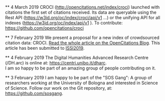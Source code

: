 ** 4 March 2019
CROCI (http://opencitations.net/index/croci) launched with citations the first set of citations received. Its data are queryable using the Rest API (https://w3id.org/oc/index/croci/api/v1 …) or the unifying API for all indexes (https://w3id.org/oc/index/api/v1 ). To contribute: https://github.com/opencitations/croci

** 7 February 2019
We present a proposal for a new index of crowdsourced citation data: CROCI.
<a href="https://opencitations.wordpress.com/2019/02/07/crowdsourcing-open-citations-with-croci/">Read the whole article on the OpenCitations Blog</a>. This article has been submitted to <a href="https://www.issi2019.org/">ISSI2019</a>.

** 4 February 2019
The Digital Humanities Advanced Research Centre (/DH.arc) is online at: <a href="https://centri.unibo.it/dharc">https://centri.unibo.it/dharc</a>.  
I am so happy to be part of an amazing group of people contributing on it.

** 3 February 2019
I am happy to be part of the "SOS Gang": A group of researchers working at the University of Bologna and interested in Science of Science. Follow our work on the Git repository, at: <a href="https://github.com/sosgang">https://github.com/sosgang</a>.  

